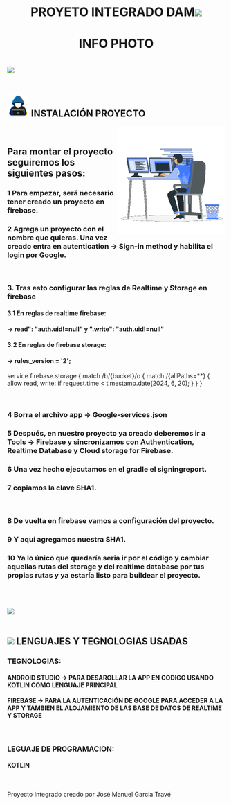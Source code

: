  <h1 align="center"><b> PROYETO INTEGRADO DAM</b><img src="https://media.giphy.com/media/hvRJCLFzcasrR4ia7z/giphy.gif" width="35"></h1>
<h1 align="center"><b> INFO PHOTO</b></h1>
<br>
<img src="https://user-images.githubusercontent.com/73097560/115834477-dbab4500-a447-11eb-908a-139a6edaec5c.gif"><br><br>

## <picture><img src = "https://github.com/0xAbdulKhalid/0xAbdulKhalid/raw/main/assets/mdImages/about_me.gif" width = 50px></picture> **INSTALACIÓN PROYECTO**

<picture> <img align="right" src="https://github.com/0xAbdulKhalid/0xAbdulKhalid/raw/main/assets/mdImages/Right_Side.gif" width = 250px></picture>



<br>


## Para montar el proyecto seguiremos los siguientes pasos:

### 1 Para empezar, será necesario tener creado un proyecto en firebase.

### 2 Agrega un proyecto con el nombre que quieras. Una vez creado entra en autentication -> Sign-in method y habilita el login por Google.

<br>

### 3. Tras esto configurar las reglas de Realtime y Storage en firebase

#### 3.1 En reglas de realtime firebase:
#### -> read": "auth.uid!=null" y ".write": "auth.uid!=null"

#### 3.2 En reglas de firebase storage: 
#### -> rules_version = '2';
service firebase.storage {
  match /b/{bucket}/o {
    match /{allPaths=**} {
      allow read, write: if
          request.time < timestamp.date(2024, 6, 20);
    }
  }
}

<br>

### 4 Borra el archivo app -> Google-services.json

### 5 Después, en nuestro proyecto ya creado deberemos ir a Tools -> Firebase y sincronizamos con Authentication, Realtime Database y Cloud storage for Firebase.

### 6 Una vez hecho ejecutamos en el gradle el signingreport.

### 7 copiamos la clave SHA1.
<br>

### 8 De vuelta en firebase vamos a configuración del proyecto.

### 9 Y aquí agregamos nuestra SHA1.

### 10 Ya lo único que quedaría seria ir por el código y cambiar aquellas rutas del storage y del realtime database por tus propias rutas y ya estaría listo para buildear el proyecto.

<br><br>


<img src="https://user-images.githubusercontent.com/73097560/115834477-dbab4500-a447-11eb-908a-139a6edaec5c.gif"><br><br>

## <img src="https://media2.giphy.com/media/QssGEmpkyEOhBCb7e1/giphy.gif?cid=ecf05e47a0n3gi1bfqntqmob8g9aid1oyj2wr3ds3mg700bl&rid=giphy.gif" width ="25"><b>  LENGUAJES Y TEGNOLOGIAS USADAS</b>
### TEGNOLOGIAS:
#### ANDROID STUDIO -> PARA DESAROLLAR LA APP EN CODIGO USANDO KOTLIN COMO LENGUAJE PRINCIPAL
#### FIREBASE -> PARA LA AUTENTICACIÓN DE GOOGLE PARA ACCEDER A LA APP Y TAMBIEN EL ALOJAMIENTO DE LAS BASE DE DATOS DE REALTIME Y STORAGE
<br>

### LEGUAJE DE PROGRAMACION:
#### KOTLIN
<br>

 Proyecto Integrado creado por José Manuel Garcia Travé
